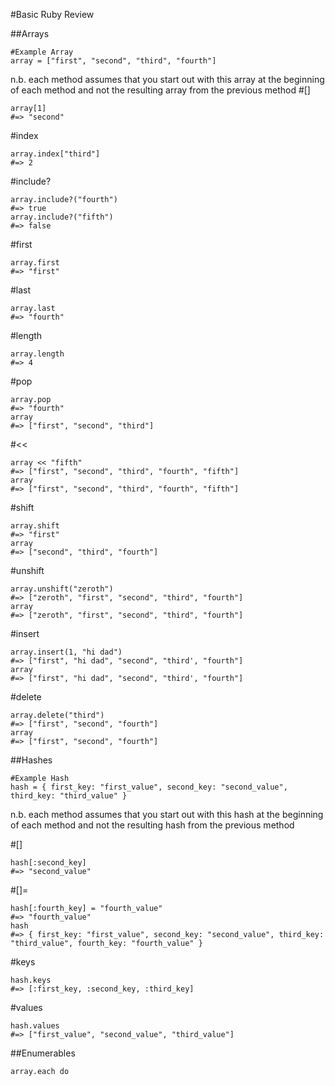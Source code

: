 #Basic Ruby Review

##Arrays

```
#Example Array
array = ["first", "second", "third", "fourth"]
```
n.b. each method assumes that you start out with this array at the beginning of each method and not the resulting array from the previous method
\#[]
```
array[1]
#=> "second"
```
\#index
```
array.index["third"]
#=> 2
```
\#include?
```
array.include?("fourth")
#=> true
array.include?("fifth")
#=> false
```
\#first
```
array.first
#=> "first"
```
\#last
```
array.last
#=> "fourth"
```
\#length
```
array.length
#=> 4
```
\#pop
```
array.pop
#=> "fourth"
array
#=> ["first", "second", "third"]
```
\#<<
```
array << "fifth"
#=> ["first", "second", "third", "fourth", "fifth"]
array
#=> ["first", "second", "third", "fourth", "fifth"]
```
\#shift
```
array.shift
#=> "first"
array
#=> ["second", "third", "fourth"]
```
\#unshift
```
array.unshift("zeroth")
#=> ["zeroth", "first", "second", "third", "fourth"]
array
#=> ["zeroth", "first", "second", "third", "fourth"]
```
\#insert
```
array.insert(1, "hi dad")
#=> ["first", "hi dad", "second", "third', "fourth"]
array
#=> ["first", "hi dad", "second", "third', "fourth"]
```
\#delete
```
array.delete("third")
#=> ["first", "second", "fourth"]
array
#=> ["first", "second", "fourth"]
```
##Hashes
```
#Example Hash
hash = { first_key: "first_value", second_key: "second_value", third_key: "third_value" }
```
n.b. each method assumes that you start out with this hash at the beginning of each method and not the resulting hash from the previous method

\#[]
```
hash[:second_key]
#=> "second_value"
```
\#[]=
```
hash[:fourth_key] = "fourth_value"
#=> "fourth_value"
hash
#=> { first_key: "first_value", second_key: "second_value", third_key: "third_value", fourth_key: "fourth_value" }
```
\#keys
```
hash.keys
#=> [:first_key, :second_key, :third_key]
```
\#values
```
hash.values
#=> ["first_value", "second_value", "third_value"]
```
##Enumerables
```
array.each do 
